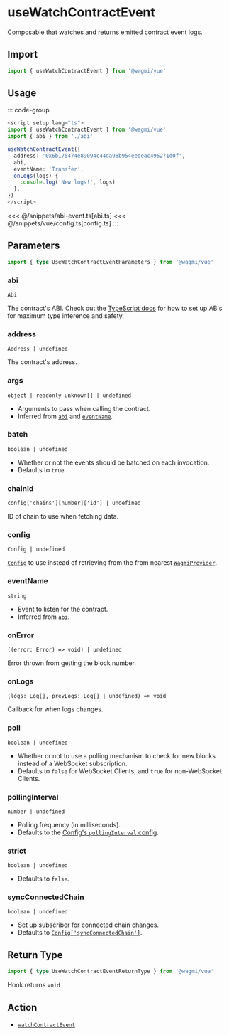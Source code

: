 # useWatchContractEvent

Composable that watches and returns emitted contract event logs.

## Import

```ts
import { useWatchContractEvent } from '@wagmi/vue'
```

## Usage

::: code-group
```ts [index.vue]
<script setup lang="ts">
import { useWatchContractEvent } from '@wagmi/vue'
import { abi } from './abi'

useWatchContractEvent({
  address: '0x6b175474e89094c44da98b954eedeac495271d0f',
  abi,
  eventName: 'Transfer',
  onLogs(logs) {
    console.log('New logs!', logs)
  },
})
</script>
```
<<< @/snippets/abi-event.ts[abi.ts]
<<< @/snippets/vue/config.ts[config.ts]
:::

## Parameters

```ts
import { type UseWatchContractEventParameters } from '@wagmi/vue'
```

### abi

`Abi`

The contract's ABI. Check out the [TypeScript docs](/vue/typescript#const-assert-abis-typed-data) for how to set up ABIs for maximum type inference and safety.

### address

`Address | undefined`

The contract's address.

### args

`object | readonly unknown[] | undefined`

- Arguments to pass when calling the contract.
- Inferred from [`abi`](#abi) and [`eventName`](#eventname).

### batch

`boolean | undefined`

- Whether or not the events should be batched on each invocation.
- Defaults to `true`.

### chainId

`config['chains'][number]['id'] | undefined`

ID of chain to use when fetching data.

### config

`Config | undefined`

[`Config`](/react/api/createConfig#config) to use instead of retrieving from the from nearest [`WagmiProvider`](/react/api/WagmiProvider).

### eventName

`string`

- Event to listen for the contract.
- Inferred from [`abi`](#abi).

### onError

`((error: Error) => void) | undefined`

Error thrown from getting the block number.

### onLogs

`(logs: Log[], prevLogs: Log[] | undefined) => void`

Callback for when logs changes.

### poll

`boolean | undefined`

- Whether or not to use a polling mechanism to check for new blocks instead of a WebSocket subscription.
- Defaults to `false` for WebSocket Clients, and `true` for non-WebSocket Clients.

### pollingInterval

`number | undefined`

- Polling frequency (in milliseconds).
- Defaults to the [Config's `pollingInterval` config](/core/api/createConfig#pollinginterval).

### strict

`boolean | undefined`

- Defaults to `false`.

### syncConnectedChain

`boolean | undefined`

- Set up subscriber for connected chain changes.
- Defaults to [`Config['syncConnectedChain']`](/core/api/createConfig#syncconnectedchain).

## Return Type

```ts
import { type UseWatchContractEventReturnType } from '@wagmi/vue'
```

Hook returns `void`

## Action

- [`watchContractEvent`](/core/api/actions/watchContractEvent)

